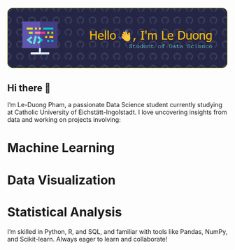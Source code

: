 ![Header](./background1.png)


## Hi there 👋
I’m Le-Duong Pham, a passionate Data Science student currently studying at Catholic University of Eichstätt-Ingolstadt. I love uncovering insights from data and working on projects involving:

# Machine Learning
# Data Visualization
# Statistical Analysis
I’m skilled in Python, R, and SQL, and familiar with tools like Pandas, NumPy, and Scikit-learn. Always eager to learn and collaborate!


<!--
**lephamduong/lephamduong** is a ✨ _special_ ✨ repository because its `README.md` (this file) appears on your GitHub profile.

Here are some ideas to get you started:

- 🔭 I’m currently working on ...
- 🌱 I’m currently learning ...
- 👯 I’m looking to collaborate on ...
- 🤔 I’m looking for help with ...
- 💬 Ask me about ...
- 📫 How to reach me: ...
- 😄 Pronouns: ...
- ⚡ Fun fact: ...
-->
